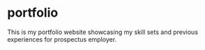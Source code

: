 # portfolio
This is my portfolio website showcasing my skill sets and previous experiences for prospectus employer.
